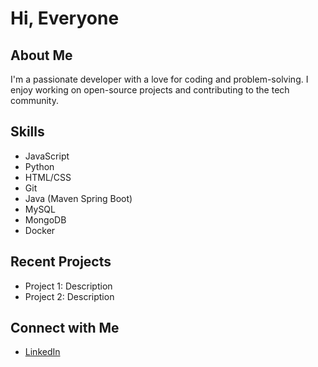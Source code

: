 # Hi, Everyone 

## About Me
I'm a passionate developer with a love for coding and problem-solving. I enjoy working on open-source projects and contributing to the tech community.

## Skills
- JavaScript
- Python
- HTML/CSS
- Git
- Java (Maven Spring Boot)
- MySQL
- MongoDB
- Docker

## Recent Projects
- Project 1: Description
- Project 2: Description

## Connect with Me
- [LinkedIn](https://www.linkedin.com/in/veeresh-hanni-9775ba33b)
